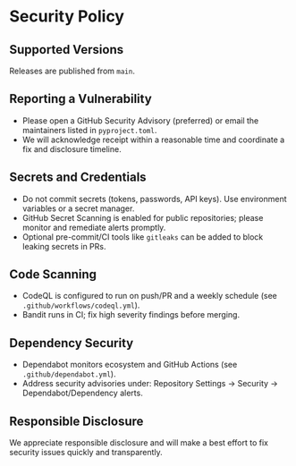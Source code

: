 # Security Policy

## Supported Versions

Releases are published from `main`.

## Reporting a Vulnerability

- Please open a GitHub Security Advisory (preferred) or email the maintainers listed in `pyproject.toml`.
- We will acknowledge receipt within a reasonable time and coordinate a fix and disclosure timeline.

## Secrets and Credentials

- Do not commit secrets (tokens, passwords, API keys). Use environment variables or a secret manager.
- GitHub Secret Scanning is enabled for public repositories; please monitor and remediate alerts promptly.
- Optional pre-commit/CI tools like `gitleaks` can be added to block leaking secrets in PRs.

## Code Scanning

- CodeQL is configured to run on push/PR and a weekly schedule (see `.github/workflows/codeql.yml`).
- Bandit runs in CI; fix high severity findings before merging.

## Dependency Security

- Dependabot monitors ecosystem and GitHub Actions (see `.github/dependabot.yml`).
- Address security advisories under: Repository Settings → Security → Dependabot/Dependency alerts.

## Responsible Disclosure

We appreciate responsible disclosure and will make a best effort to fix security issues quickly and transparently.

